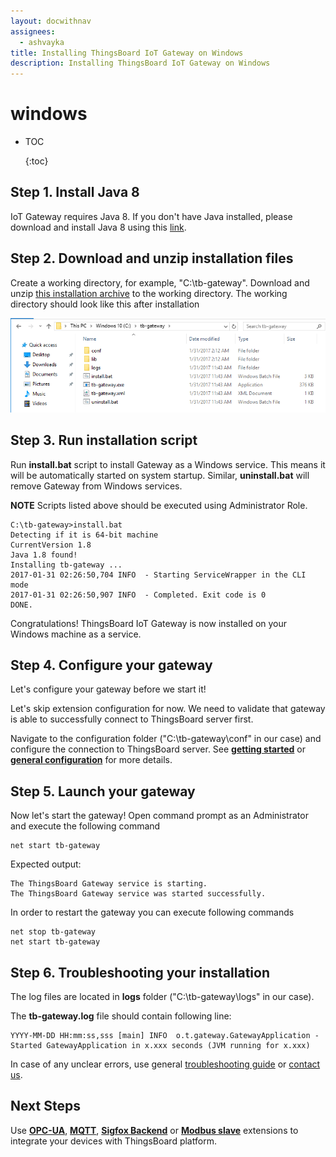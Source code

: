 ```yaml
---
layout: docwithnav
assignees:
  - ashvayka
title: Installing ThingsBoard IoT Gateway on Windows
description: Installing ThingsBoard IoT Gateway on Windows
---
```


# windows

* TOC

  {:toc}

## Step 1. Install Java 8

IoT Gateway requires Java 8. If you don't have Java installed, please download and install Java 8 using this [link](https://java.com/en/download/).

## Step 2. Download and unzip installation files

Create a working directory, for example, "C:\tb-gateway". Download and unzip [this installation archive](https://github.com/thingsboard/thingsboard-gateway/releases/download/v1.4.0.1/tb-gateway-windows-1.4.0.zip) to the working directory. The working directory should look like this after installation

![image](../../../.gitbook/assets/windows-folder%20%281%29.png)

## Step 3. Run installation script

Run **install.bat** script to install Gateway as a Windows service. This means it will be automatically started on system startup. Similar, **uninstall.bat** will remove Gateway from Windows services.

**NOTE** Scripts listed above should be executed using Administrator Role.

```text
C:\tb-gateway>install.bat
Detecting if it is 64-bit machine
CurrentVersion 1.8
Java 1.8 found!
Installing tb-gateway ...
2017-01-31 02:26:50,704 INFO  - Starting ServiceWrapper in the CLI mode
2017-01-31 02:26:50,907 INFO  - Completed. Exit code is 0
DONE.
```

Congratulations! ThingsBoard IoT Gateway is now installed on your Windows machine as a service.

## Step 4. Configure your gateway

Let's configure your gateway before we start it!

Let's skip extension configuration for now. We need to validate that gateway is able to successfully connect to ThingsBoard server first.

Navigate to the configuration folder \("C:\tb-gateway\conf" in our case\) and configure the connection to ThingsBoard server. See [**getting started**](https://github.com/caoyingde/thingsboard.github.io/tree/9437083b88083a9b2563248432cbbe460867fbaf/docs/iot-gateway/getting-started/README.md) or [**general configuration**](https://github.com/caoyingde/thingsboard.github.io/tree/9437083b88083a9b2563248432cbbe460867fbaf/docs/iot-gateway/configuration/README.md) for more details.

## Step 5. Launch your gateway

Now let's start the gateway! Open command prompt as an Administrator and execute the following command

```text
net start tb-gateway
```

Expected output:

```text
The ThingsBoard Gateway service is starting.
The ThingsBoard Gateway service was started successfully.
```

In order to restart the gateway you can execute following commands

```text
net stop tb-gateway
net start tb-gateway
```

## Step 6. Troubleshooting your installation

The log files are located in **logs** folder \("C:\tb-gateway\logs" in our case\).

The **tb-gateway.log** file should contain following line:

```text
YYYY-MM-DD HH:mm:ss,sss [main] INFO  o.t.gateway.GatewayApplication - Started GatewayApplication in x.xxx seconds (JVM running for x.xxx)
```

In case of any unclear errors, use general [troubleshooting guide](https://github.com/caoyingde/thingsboard.github.io/tree/9437083b88083a9b2563248432cbbe460867fbaf/docs/user-guide/troubleshooting/README.md#getting-help) or [contact us](https://github.com/caoyingde/thingsboard.github.io/tree/9437083b88083a9b2563248432cbbe460867fbaf/docs/contact-us/README.md).

## Next Steps

Use [**OPC-UA**](https://github.com/caoyingde/thingsboard.github.io/tree/9437083b88083a9b2563248432cbbe460867fbaf/docs/iot-gateway/getting-started/README.md#step-9-connect-to-external-opc-ua-server), [**MQTT**](https://github.com/caoyingde/thingsboard.github.io/tree/9437083b88083a9b2563248432cbbe460867fbaf/docs/iot-gateway/getting-started/README.md#step-8-connect-to-external-mqtt-broker), [**Sigfox Backend**](https://github.com/caoyingde/thingsboard.github.io/tree/9437083b88083a9b2563248432cbbe460867fbaf/docs/iot-gateway/getting-started/README.md#step-10-connect-to-sigfox-backend) or [**Modbus slave**](https://github.com/caoyingde/thingsboard.github.io/tree/9437083b88083a9b2563248432cbbe460867fbaf/docs/iot-gateway/getting-started/README.md#step-11-connect-to-modbus-slave) extensions to integrate your devices with ThingsBoard platform.


